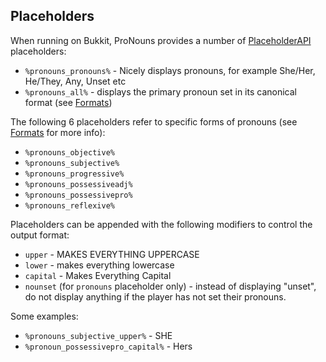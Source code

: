 ## Placeholders

When running on Bukkit, ProNouns provides a number of 
[PlaceholderAPI](https://www.spigotmc.org/resources/placeholderapi.6245/) placeholders:

- `%pronouns_pronouns%` - Nicely displays pronouns, for example She/Her, He/They, Any, Unset etc
- `%pronouns_all%` - displays the primary pronoun set in its canonical format (see [Formats](formats.md))

The following 6 placeholders refer to specific forms of pronouns (see [Formats](formats.md) for more info):

- `%pronouns_objective%` 
- `%pronouns_subjective%`
- `%pronouns_progressive%`
- `%pronouns_possessiveadj%`
- `%pronouns_possessivepro%`
- `%pronouns_reflexive%`
 
Placeholders can be appended with the following modifiers to control the output format:

- `upper` - MAKES EVERYTHING UPPERCASE
- `lower` - makes everything lowercase
- `capital` - Makes Everything Capital
- `nounset` (for `pronouns` placeholder only) - instead of displaying "unset", 
do not display anything if the player has not set their pronouns. 

Some examples:

- `%pronouns_subjective_upper%` - SHE
- `%pronoun_possessivepro_capital%` - Hers
